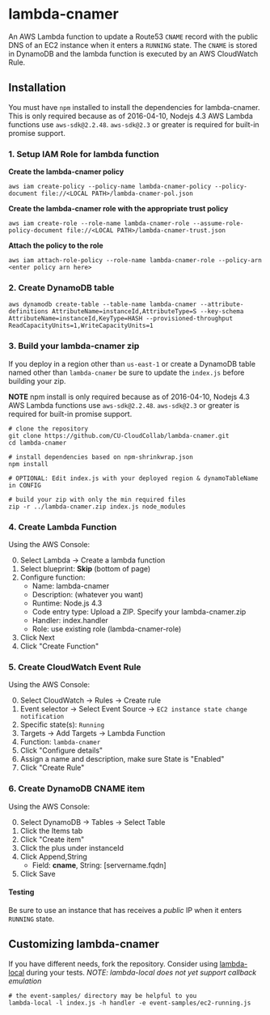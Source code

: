 # lambda-cnamer
An AWS Lambda function to update a Route53 `CNAME` record with the public DNS of an EC2 instance when it enters a `RUNNING` state. The `CNAME` is stored in DynamoDB and the lambda function is executed by an AWS CloudWatch Rule.

## Installation

You must have `npm` installed to install the dependencies for lambda-cnamer. This is only required because as of 2016-04-10, Nodejs 4.3 AWS Lambda functions use `aws-sdk@2.2.48`. `aws-sdk@2.3` or greater is required for built-in promise support.

### 1. Setup IAM Role for lambda function

**Create the lambda-cnamer policy**

```
aws iam create-policy --policy-name lambda-cnamer-policy --policy-document file://<LOCAL PATH>/lambda-cnamer-pol.json
```

**Create the lambda-cnamer role with the appropriate trust policy**

```
aws iam create-role --role-name lambda-cnamer-role --assume-role-policy-document file://<LOCAL PATH>/lambda-cnamer-trust.json
```

**Attach the policy to the role**

```
aws iam attach-role-policy --role-name lambda-cnamer-role --policy-arn <enter policy arn here>
```

### 2. Create DynamoDB table

```
aws dynamodb create-table --table-name lambda-cnamer --attribute-definitions AttributeName=instanceId,AttributeType=S --key-schema AttributeName=instanceId,KeyType=HASH --provisioned-throughput ReadCapacityUnits=1,WriteCapacityUnits=1
```

### 3. Build your lambda-cnamer zip

If you deploy in a region other than `us-east-1` or create a DynamoDB table named other than `lambda-cnamer` be sure to update the `index.js` before building your zip.

**NOTE** npm install is only required because as of 2016-04-10, Nodejs 4.3 AWS Lambda functions use `aws-sdk@2.2.48`. `aws-sdk@2.3` or greater is required for built-in promise support.

```
# clone the repository
git clone https://github.com/CU-CloudCollab/lambda-cnamer.git
cd lambda-cnamer

# install dependencies based on npm-shrinkwrap.json
npm install

# OPTIONAL: Edit index.js with your deployed region & dynamoTableName in CONFIG

# build your zip with only the min required files
zip -r ../lambda-cnamer.zip index.js node_modules
```

### 4. Create Lambda Function

Using the AWS Console:

0. Select Lambda -> Create a lambda function
0. Select blueprint: **Skip** (bottom of page)
0. Configure function:
   * Name: lambda-cnamer
   * Description: (whatever you want)
   * Runtime: Node.js 4.3
   * Code entry type: Upload a ZIP. Specify your lambda-cnamer.zip
   * Handler: index.handler
   * Role: use existing role (lambda-cnamer-role)
0. Click Next
0. Click "Create Function"


### 5. Create CloudWatch Event Rule

Using the AWS Console:

0. Select CloudWatch -> Rules -> Create rule
0. Event selector -> Select Event Source -> `EC2 instance state change notification`
0. Specific state(s): `Running`
0. Targets -> Add Targets -> Lambda Function
0. Function: `lambda-cnamer`
0. Click "Configure details"
0. Assign a name and description, make sure State is "Enabled"
0. Click "Create Rule"

### 6. Create DynamoDB CNAME item

Using the AWS Console:

0. Select DynamoDB -> Tables -> Select Table
0. Click the Items tab
0. Click "Create item"
0. Click the plus under instanceId
0. Click Append,String
    * Field: **cname**, String: [servername.fqdn]
0. Click Save

#### Testing

Be sure to use an instance that has receives a *public* IP when it enters `RUNNING` state.

## Customizing lambda-cnamer

If you have different needs, fork the repository. Consider using [lambda-local](https://www.npmjs.com/package/lambda-local) during your tests. *NOTE: lambda-local does not yet support callback emulation*

```
# the event-samples/ directory may be helpful to you
lambda-local -l index.js -h handler -e event-samples/ec2-running.js
```
